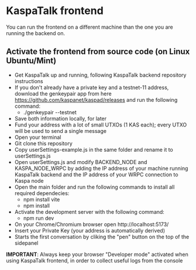 # KaspaTalk frontend

You can run the frontend on a different machine than the one you are running the backend on.

## Activate the frontend from source code (on Linux Ubuntu/Mint)
- Get KaspaTalk up and running, following KaspaTalk backend repository instructions
- If you don't already have a private key and a testnet-11 address, download the genkeypair app from here https://github.com/kaspanet/kaspad/releases and run the following command:
  - ./genkeypair --testnet
- Save both information locally, for later
- Fund your address with a lot of small UTXOs (1 KAS each); every UTXO will be used to send a single message
- Open your terminal
- Git clone this repository
- Copy userSettings-example.js in the same folder and rename it to userSettings.js
- Open userSettings.js and modify BACKEND_NODE and KASPA_NODE_WRPC by adding the IP address of your machine running KaspaTalk backend and the IP address of your WRPC connection to Kaspa node 
- Open the main folder and run the following commands to install all required dependecies:
  - npm install vite
  - npm install
- Activate the development server with the following command:
  - npm run dev
- On your Chrome/Chromium browser open http://localhost:5173/
- Insert your Private Key (your address is automatically derived)
- Starts the first conversation by cliking the "pen" button on the top of the sidepanel

**IMPORTANT**:
Always keep your browser "Developer mode" activated when using KaspaTalk frontend, in order to collect useful logs from the console